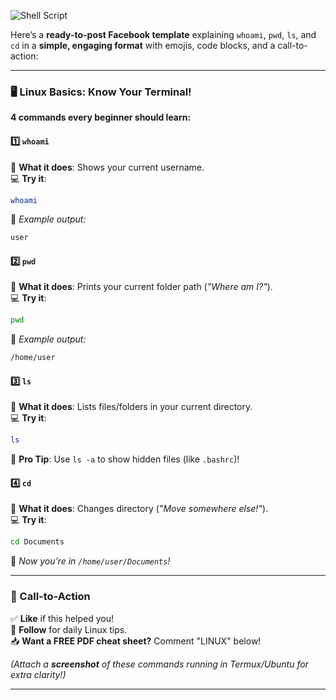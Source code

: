 ![Shell Script](https://img.shields.io/badge/linux-edu-red.svg)

Here’s a **ready-to-post Facebook template** explaining `whoami`, `pwd`, `ls`, and `cd` in a **simple, engaging format** with emojis, code blocks, and a call-to-action:

---

### **🖥️ Linux Basics: Know Your Terminal!**  
**4 commands every beginner should learn:**  

#### **1️⃣ `whoami`**  
🔹 **What it does**: Shows your current username.  
💻 **Try it**:  
```bash
whoami
```  
📌 *Example output:*  
```bash
user
```  

#### **2️⃣ `pwd`**  
🔹 **What it does**: Prints your current folder path (*"Where am I?"*).  
💻 **Try it**:  
```bash
pwd
```  
📌 *Example output:*  
```bash
/home/user
```  

#### **3️⃣ `ls`**  
🔹 **What it does**: Lists files/folders in your current directory.  
💻 **Try it**:  
```bash
ls
```  
🔎 **Pro Tip**: Use `ls -a` to show hidden files (like `.bashrc`)!  

#### **4️⃣ `cd`**  
🔹 **What it does**: Changes directory (*"Move somewhere else!"*).  
💻 **Try it**:  
```bash
cd Documents
```  
📌 *Now you’re in `/home/user/Documents`!*  

---

### **📢 Call-to-Action**  
✅ **Like** if this helped you!  
🔔 **Follow** for daily Linux tips.  
📥 **Want a FREE PDF cheat sheet?** Comment "LINUX" below!  

*(Attach a **screenshot** of these commands running in Termux/Ubuntu for extra clarity!)*  

---

